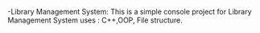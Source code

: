 -Library Management System:
 This is a simple console project for Library Management System uses : C++,OOP, File structure.
